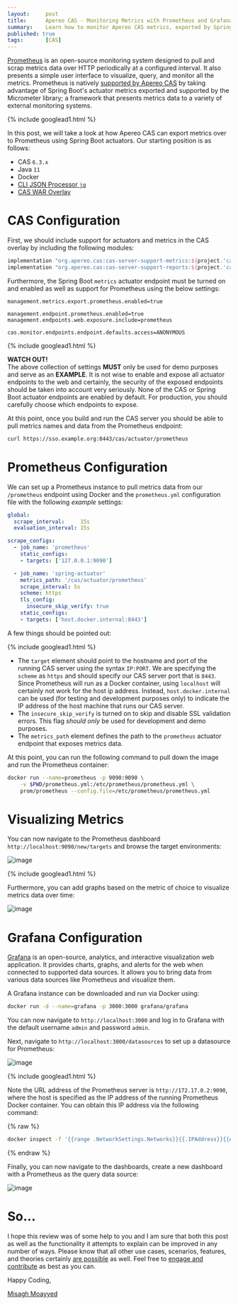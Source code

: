 ```yaml
---
layout:     post
title:      Apereo CAS - Monitoring Metrics with Prometheus and Grafana
summary:    Learn how to monitor Apereo CAS metrics, exported by Spring Boot actuators, using the open-source monitoring system, Prometheus. 
published: true
tags:       [CAS]
---
```


[Prometheus](https://prometheus.io/) is an open-source monitoring system designed to pull and scrap metrics data over HTTP periodically at a configured interval. It also presents a simple user interface to visualize, query, and monitor all the metrics. Prometheus is natively [supported by Apereo CAS](https://apereo.github.io/cas/6.3.x/monitoring/Configuring-Metrics.html) by taking advantage of Spring Boot's actuator metrics exported and supported by the Micrometer library; a framework that presents metrics data to a variety of external monitoring systems. 

{% include googlead1.html  %}

In this post, we will take a look at how Apereo CAS can export metrics over to Prometheus using Spring Boot actuators. Our starting position is as follows:

- CAS `6.3.x`
- Java `11`
- Docker
- [CLI JSON Processor `jq`](https://stedolan.github.io/jq/)
- [CAS WAR Overlay](https://github.com/apereo/cas-overlay-template)

# CAS Configuration

First, we should include support for actuators and metrics in the CAS overlay by including the following modules:

```gradle
implementation "org.apereo.cas:cas-server-support-metrics:${project.'cas.version'}"
implementation "org.apereo.cas:cas-server-support-reports:${project.'cas.version'}"
```

Furthermore, the Spring Boot `metrics` actuator endpoint must be turned on and enabled as well as support for Prometheus using the below settings:

```properties 
management.metrics.export.prometheus.enabled=true

management.endpoint.prometheus.enabled=true
management.endpoints.web.exposure.include=prometheus

cas.monitor.endpoints.endpoint.defaults.access=ANONYMOUS
```

{% include googlead1.html  %}

<div class="alert alert-warning">
  <strong>WATCH OUT!</strong><br/>The above collection of settings <strong>MUST</strong> only be used for demo purposes and serve as an <strong>EXAMPLE</strong>. It is not wise to enable and expose all actuator endpoints to the web and certainly, the security of the exposed endpoints should be taken into account very seriously. None of the CAS or Spring Boot actuator endpoints are enabled by default. For production, you should carefully choose which endpoints to expose.
</div>

At this point, once you build and run the CAS server you should be able to pull metrics names and data from the Prometheus endpoint:

```bash
curl https://sso.example.org:8443/cas/actuator/prometheus
```

# Prometheus Configuration

We can set up a Prometheus instance to pull metrics data from our `/prometheus` endpoint using Docker and the `prometheus.yml` configuration file with the following *example* settings:

```yaml
global:
  scrape_interval:     15s 
  evaluation_interval: 15s 

scrape_configs:
  - job_name: 'prometheus'
    static_configs:
    - targets: ['127.0.0.1:9090']

  - job_name: 'spring-actuator'
    metrics_path: '/cas/actuator/prometheus'
    scrape_interval: 5s
    scheme: https
    tls_config:
      insecure_skip_verify: true
    static_configs:
    - targets: ['host.docker.internal:8443']
```

A few things should be pointed out:

{% include googlead1.html  %}

- The `target` element should point to the hostname and port of the running CAS server using the syntax `IP:PORT`. We are specifying the `scheme` as `https` and should specify our CAS server port that is `8443`. Since Prometheus will run as a Docker container, using `localhost` will certainly not work for the host ip address. Instead, `host.docker.internal` can be used (for testing and development purposes only) to indicate the IP address of the host machine that runs our CAS server. 
- The `insecure_skip_verify` is turned on to skip and disable SSL validation errors. This flag *should only* be used for development and demo purposes.
- The `metrics_path` element defines the path to the `prometheus` actuator endpoint that exposes metrics data.

At this point, you can run the following command to pull down the image and run the Prometheus container:

```bash
docker run --name=prometheus -p 9090:9090 \
    -v $PWD/prometheus.yml:/etc/prometheus/prometheus.yml \
    prom/prometheus --config.file=/etc/prometheus/prometheus.yml
```

# Visualizing Metrics

You can now navigate to the Prometheus dashboard `http://localhost:9090/new/targets` and browse the target environments:

![image](https://user-images.githubusercontent.com/1205228/94362564-1e32bc00-00c9-11eb-9b1f-69b7faeab485.png)

{% include googlead1.html  %}

Furthermore, you can add graphs based on the metric of choice to visualize metrics data over time:

![image](https://user-images.githubusercontent.com/1205228/94362607-71a50a00-00c9-11eb-9fb7-d15beb33fd78.png)

# Grafana Configuration

[Grafana](https://grafana.com/) is an open-source, analytics, and interactive visualization web application. It provides charts, graphs, and alerts for the web when connected to supported data sources. It allows you to bring data from various data sources like Prometheus and visualize them. 

A Grafana instance can be downloaded and run via Docker using:

```bash
docker run -d --name=grafana -p 3000:3000 grafana/grafana 
```

You can now navigate to `http://localhost:3000` and log in to Grafana with the default username `admin` and password `admin`.

Next, navigate to `http://localhost:3000/datasources` to set up a datasource for Prometheus:

![image](https://user-images.githubusercontent.com/1205228/94363706-00695500-00d1-11eb-9b79-4e0945b80f14.png)

{% include googlead1.html  %}

Note the URL address of the Prometheus server is `http://172.17.0.2:9090`, where the host is specified as the IP address of the running Prometheus Docker container. You can obtain this IP address via the following command:

{% raw %}
```bash
docker inspect -f '{{range .NetworkSettings.Networks}}{{.IPAddress}}{{end}}' prometheus 
```
{% endraw %}

Finally, you can now navigate to the dashboards, create a new dashboard with a Prometheus as the query data source:

![image](https://user-images.githubusercontent.com/1205228/94363862-0dd30f00-00d2-11eb-973c-2c7e29c3cb72.png)

# So...

I hope this review was of some help to you and I am sure that both this post as well as the functionality it attempts to explain can be improved in any number of ways. Please know that all other use cases, scenarios, features, and theories certainly [are possible](https://apereo.github.io/2017/02/18/onthe-theoryof-possibility/) as well. Feel free to [engage and contribute](https://apereo.github.io/cas/developer/Contributor-Guidelines.html) as best as you can.

Happy Coding,

[Misagh Moayyed](https://fawnoos.com)